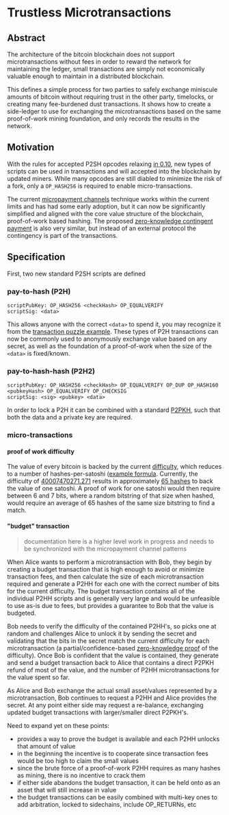 # Trustless Microtransactions

## Abstract

The architecture of the bitcoin blockchain does not support microtransactions without fees in order to reward the network for maintaining the ledger, small transactions are simply not economically valuable enough to maintain in a distributed blockchain.

This defines a simple process for two parties to safely exchange miniscule amounts of bitcoin without requiring trust in the other party, timelocks, or creating many fee-burdened dust transactions.  It shows how to create a side-ledger to use for exchanging the microtransactions based on the same proof-of-work mining foundation, and only records the results in the network.

## Motivation

With the rules for accepted P2SH opcodes relaxing [in 0.10](https://github.com/bitcoin/bitcoin/pull/4365), new types of scripts can be used in transactions and will accepted into the blockchain by updated miners.  While many opcodes are still diabled to minimize the risk of a fork, only a `OP_HASH256` is required to enable micro-transactions.

The current [micropayment channels](https://en.bitcoin.it/wiki/Contracts#Example_7:_Rapidly-adjusted_.28micro.29payments_to_a_pre-determined_party) technique works within the current limits and has had some early adoption, but it can now be significantly simplified and aligned with the core value structure of the blockchain, proof-of-work based hashing. The proposed [zero-knowledge contingent payment](https://en.bitcoin.it/wiki/Zero_Knowledge_Contingent_Payment) is also very similar, but instead of an external protocol the contingency is part of the transactions.

## Specification

First, two new standard P2SH scripts are defined

### pay-to-hash (P2H)
```
scriptPubKey: OP_HASH256 <checkHash> OP_EQUALVERIFY
scriptSig: <data>
```
This allows anyone with the correct `<data>` to spend it, you may recognize it from the [transaction puzzle example](https://en.bitcoin.it/wiki/Script#Transaction_puzzle).  These types of P2H transactions can now be commonly used to anonymously exchange value based on any secret, as well as the foundation of a proof-of-work when the size of the `<data>` is fixed/known.

### pay-to-hash-hash (P2H2)
```
scriptPubKey: OP_HASH256 <checkHash> OP_EQUALVERIFY OP_DUP OP_HASH160 <pubkeyHash> OP_EQUALVERIFY OP_CHECKSIG
scriptSig: <sig> <pubkey> <data>
```
In order to lock a P2H it can be combined with a standard [P2PKH](https://en.bitcoin.it/wiki/Script#Standard_Transaction_to_Bitcoin_address_.28pay-to-pubkey-hash.29), such that both the data and a private key are required.

### micro-transactions

#### proof of work difficulty

The value of every bitcoin is backed by the current [difficulty](https://en.bitcoin.it/wiki/Difficulty), which reduces to a number of hashes-per-satoshi ([example formula](http://bitcoin.stackexchange.com/questions/12013/how-many-hashes-create-one-bitcoin/12030#12030).  Currently, the difficulty of [40007470271.271](https://bitcoinwisdom.com/bitcoin/difficulty) results in approximately [65 hashes](https://www.google.com/#q=((270%2C591%2C326+*+60+*+10)+%2F+25)+%2F+100%2C000%2C000) to back the value of one satoshi.  A proof of work for one satoshi would then require between 6 and 7 bits, where a random bitstring of that size when hashed, would require an average of 65 hashes of the same size bitstring to find a match.

#### "budget" transaction

> documentation here is a higher level work in progress and needs to be synchronized with the micropayment channel patterns

When Alice wants to perform a microtransaction with Bob, they begin by creating a budget transaction that is high enough to avoid or minimize transaction fees, and then calculate the size of each microtransaction required and generate a P2HH for each one with the correct number of bits for the current difficulty.  The budget transaction contains all of the individual P2HH scripts and is generally very large and would be unfeasible to use as-is due to fees, but provides a guarantee to Bob that the value is budgeted.

Bob needs to verify the difficulty of the contained P2HH's, so picks one at random and challenges Alice to unlock it by sending the secret and validating that the bits in the secret match the current difficulty for each microtransaction (a partial/confidence-based [zero-knowledge proof](http://en.wikipedia.org/wiki/Zero-knowledge_proof) of the difficulty).  Once Bob is confident that the value is contained, they generate and send a budget transaction back to Alice that contains a direct P2PKH refund of most of the value, and the number of P2HH microtransactions for the value spent so far.

As Alice and Bob exchange the actual small asset/values represented by a microtransaction, Bob continues to request a P2HH and Alice provides the secret.  At any point either side may request a re-balance, exchanging updated budget transactions with larger/smaller direct P2PKH's.

Need to expand yet on these points:

* provides a way to prove the budget is available and each P2HH unlocks that amount of value
* in the beginning the incentive is to cooperate since transaction fees would be too high to claim the small values
* since the brute force of a proof-of-work P2HH requires as many hashes as mining, there is no incentive to crack them
* if either side abandons the budget transaction, it can be held onto as an asset that will still increase in value
* the budget transactions can be easily combined with multi-key ones to add arbitration, locked to sidechains, include OP_RETURNs, etc
